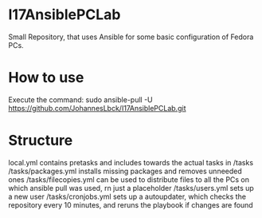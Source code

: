 # I17AnsiblePCLab
Small Repository, that uses Ansible for some basic configuration of Fedora PCs.
# How to use
Execute the command: sudo ansible-pull -U https://github.com/JohannesLbck/I17AnsiblePCLab.git
# Structure
local.yml contains pretasks and includes towards the actual tasks in /tasks
/tasks/packages.yml installs missing packages and removes unneeded ones
/tasks/filecopies.yml can be used to distribute files to all the PCs on which ansible pull was used, rn just a placeholder
/tasks/users.yml sets up a new user
/tasks/cronjobs.yml sets up a autoupdater, which checks the repository every 10 minutes, and reruns the playbook if changes are found

